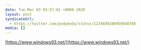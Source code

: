 ```yaml
---
date: Tue Mar 03 03:57:01 +0000 2020
layout: post
syndicateUrl:
  - https://twitter.com/pudymody/status/1234689206959648768
media: []
---
```

[https://www.windows93.net/](https://www.windows93.net/)

